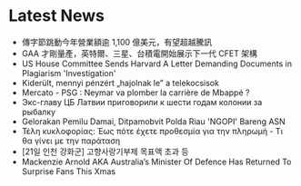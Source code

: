 # Latest News
-  傳字節跳動今年營業額逾 1,100 億美元，有望超越騰訊
-  GAA 才剛量產，英特爾、三星、台積電開始展示下一代 CFET 架構
-  US House Committee Sends Harvard A Letter Demanding Documents in Plagiarism 'Investigation'
-  Kiderült, mennyi pénzért „hajolnak le” a telekocsisok
-  Mercato - PSG : Neymar va plomber la carrière de Mbappé ?
-  Экс-главу ЦБ Латвии приговорили к шести годам колонии за рыбалку
-  Gelorakan Pemilu Damai, Ditpamobvit Polda Riau 'NGOPI' Bareng ASN
-  Τέλη κυκλοφορίας: Έως πότε έχετε προθεσμία για την πληρωμή - Τι θα γίνει με την παράταση
-  [21일 인천 강화군] 고향사랑기부제 목표액 초과 등
-  Mackenzie Arnold AKA Australia’s Minister Of Defence Has Returned To Surprise Fans This Xmas
